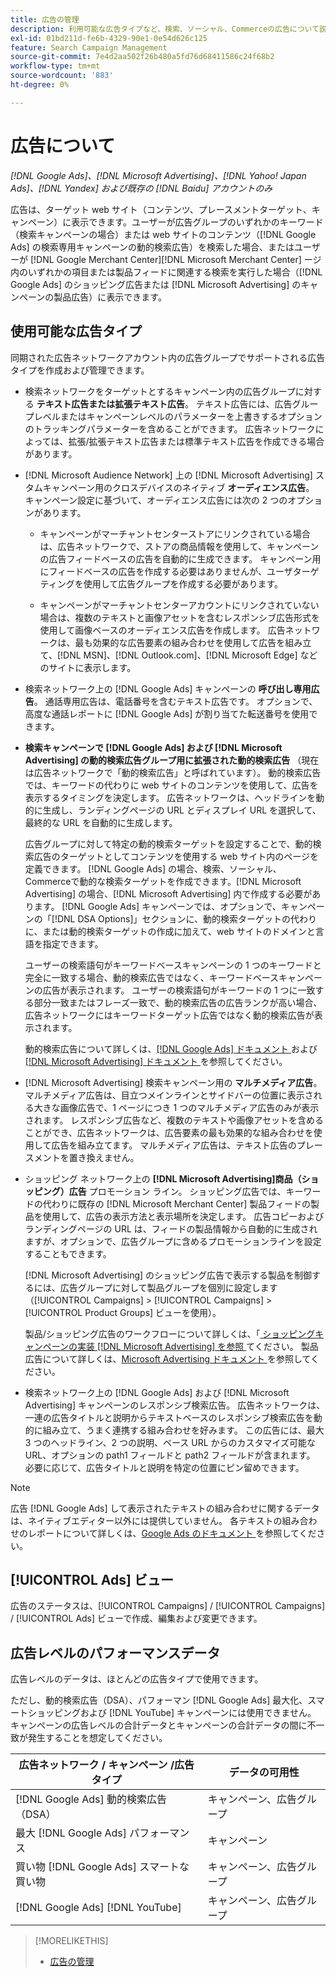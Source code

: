 ```yaml
---
title: 広告の管理
description: 利用可能な広告タイプなど、検索、ソーシャル、Commerceの広告について説明します。
exl-id: 01bd211d-fe6b-4329-90e1-0e54d626c125
feature: Search Campaign Management
source-git-commit: 7e4d2aa502f26b480a5fd76d68411586c24f68b2
workflow-type: tm+mt
source-wordcount: '883'
ht-degree: 0%

---
```


# 広告について

*[!DNL Google Ads]、[!DNL Microsoft Advertising]、[!DNL Yahoo! Japan Ads]、[!DNL Yandex] および既存の [!DNL Baidu] アカウントのみ*

広告は、ターゲット web サイト（コンテンツ、プレースメントターゲット、キャンペーン）に表示できます。ユーザーが広告グループのいずれかのキーワード（検索キャンペーンの場合）または web サイトのコンテンツ（[!DNL Google Ads] の検索専用キャンペーンの動的検索広告）を検索した場合、またはユーザーが [!DNL Google Merchant Center][!DNL Microsoft Merchant Center] ージ内のいずれかの項目または製品フィードに関連する検索を実行した場合（[!DNL Google Ads] のショッピング広告または [!DNL Microsoft Advertising] のキャンペーンの製品広告）に表示できます。

## 使用可能な広告タイプ

同期された広告ネットワークアカウント内の広告グループでサポートされる広告タイプを作成および管理できます。

* 検索ネットワークをターゲットとするキャンペーン内の広告グループに対する **テキスト広告または拡張テキスト広告**。 テキスト広告には、広告グループレベルまたはキャンペーンレベルのパラメーターを上書きするオプションのトラッキングパラメーターを含めることができます。 広告ネットワークによっては、拡張/拡張テキスト広告または標準テキスト広告を作成できる場合があります。

* [!DNL Microsoft Audience Network] 上の [!DNL Microsoft Advertising] スタムキャンペーン用のクロスデバイスのネイティブ **オーディエンス広告**。 キャンペーン設定に基づいて、オーディエンス広告には次の 2 つのオプションがあります。

   * キャンペーンがマーチャントセンターストアにリンクされている場合は、広告ネットワークで、ストアの商品情報を使用して、キャンペーンの広告フィードベースの広告を自動的に生成できます。 キャンペーン用にフィードベースの広告を作成する必要はありませんが、ユーザターゲティングを使用して広告グループを作成する必要があります。

   * キャンペーンがマーチャントセンターアカウントにリンクされていない場合は、複数のテキストと画像アセットを含むレスポンシブ広告形式を使用して画像ベースのオーディエンス広告を作成します。 広告ネットワークは、最も効果的な広告要素の組み合わせを使用して広告を組み立て、[!DNL MSN]、[!DNL Outlook.com]、[!DNL Microsoft Edge] などのサイトに表示します。

* 検索ネットワーク上の [!DNL Google Ads] キャンペーンの **呼び出し専用広告**。 通話専用広告は、電話番号を含むテキスト広告です。 オプションで、高度な通話レポートに [!DNL Google Ads] が割り当てた転送番号を使用できます。

* **検索キャンペーンで [!DNL Google Ads] および [!DNL Microsoft Advertising] の動的検索広告グループ用に拡張された動的検索広告** （現在は広告ネットワークで「動的検索広告」と呼ばれています）。 動的検索広告では、キーワードの代わりに web サイトのコンテンツを使用して、広告を表示するタイミングを決定します。 広告ネットワークは、ヘッドラインを動的に生成し、ランディングページの URL とディスプレイ URL を選択して、最終的な URL を自動的に生成します。

  広告グループに対して特定の動的検索ターゲットを設定することで、動的検索広告のターゲットとしてコンテンツを使用する web サイト内のページを定義できます。 [!DNL Google Ads] の場合、検索、ソーシャル、Commerceで動的な検索ターゲットを作成できます。[!DNL Microsoft Advertising] の場合、[!DNL Microsoft Advertising] 内で作成する必要があります。 [!DNL Google Ads] キャンペーンでは、オプションで、キャンペーンの「[!DNL DSA Options]」セクションに、動的検索ターゲットの代わりに、または動的検索ターゲットの作成に加えて、web サイトのドメインと言語を指定できます。

  ユーザーの検索語句がキーワードベースキャンペーンの 1 つのキーワードと完全に一致する場合、動的検索広告ではなく、キーワードベースキャンペーンの広告が表示されます。 ユーザーの検索語句がキーワードの 1 つに一致する部分一致またはフレーズ一致で、動的検索広告の広告ランクが高い場合、広告ネットワークにはキーワードターゲット広告ではなく動的検索広告が表示されます。

  動的検索広告について詳しくは、[[!DNL Google Ads]  ドキュメント ](https://support.google.com/google-ads/answer/2471185) および [[!DNL Microsoft Advertising]  ドキュメント ](https://help.ads.microsoft.com/#apex/ads/en/56794) を参照してください。

* [!DNL Microsoft Advertising] 検索キャンペーン用の **マルチメディア広告**。 マルチメディア広告は、目立つメインラインとサイドバーの位置に表示される大きな画像広告で、1 ページにつき 1 つのマルチメディア広告のみが表示されます。 レスポンシブ広告など、複数のテキストや画像アセットを含めることができ、広告ネットワークは、広告要素の最も効果的な組み合わせを使用して広告を組み立てます。 マルチメディア広告は、テキスト広告のプレースメントを置き換えません。

* ショッピング ネットワーク上の **[!DNL Microsoft Advertising]商品（ショッピング）広告** プロモーション ライン。 ショッピング広告では、キーワードの代わりに既存の [!DNL Microsoft Merchant Center] 製品フィードの製品を使用して、広告の表示方法と表示場所を決定します。 広告コピーおよびランディングページの URL は、フィードの製品情報から自動的に生成されますが、オプションで、広告グループに含めるプロモーションラインを設定することもできます。

  [!DNL Microsoft Advertising] のショッピング広告で表示する製品を制御するには、広告グループに対して製品グループを個別に設定します（[!UICONTROL Campaigns] > [!UICONTROL Campaigns] > [!UICONTROL Product Groups] ビューを使用）。

  製品/ショッピング広告のワークフローについて詳しくは、「[ ショッピングキャンペーンの実装  [!DNL Microsoft Advertising]  を参照 ](/help/search-social-commerce/campaign-management/special-workflows/microsoft-shopping-campaigns.md) てください。  製品広告について詳しくは、[Microsoft Advertising ドキュメント ](https://help.ads.microsoft.com/#apex/3/en/51082) を参照してください。

* 検索ネットワーク上の [!DNL Google Ads] および [!DNL Microsoft Advertising] キャンペーンのレスポンシブ検索広告。 広告ネットワークは、一連の広告タイトルと説明からテキストベースのレスポンシブ検索広告を動的に組み立て、うまく連携する組み合わせを好みます。 この広告には、最大 3 つのヘッドライン、2 つの説明、ベース URL からのカスタマイズ可能な URL、オプションの path1 フィールドと path2 フィールドが含まれます。 必要に応じて、広告タイトルと説明を特定の位置にピン留めできます。

>[!NOTE]
>
>広告 [!DNL Google Ads] して表示されたテキストの組み合わせに関するデータは、ネイティブエディター以外には提供していません。 各テキストの組み合わせのレポートについて詳しくは、[Google Ads のドキュメント ](https://support.google.com/google-ads/answer/7684791) を参照してください。

## [!UICONTROL Ads] ビュー

広告のステータスは、[!UICONTROL Campaigns] / [!UICONTROL Campaigns] / [!UICONTROL Ads] ビューで作成、編集および変更できます。

## 広告レベルのパフォーマンスデータ

広告レベルのデータは、ほとんどの広告タイプで使用できます。

ただし、動的検索広告（DSA）、パフォーマン [!DNL Google Ads] 最大化、スマートショッピングおよび [!DNL YouTube] キャンペーンには使用できません。 キャンペーンの広告レベルの合計データとキャンペーンの合計データの間に不一致が発生することを想定してください。

| 広告ネットワーク / キャンペーン /広告タイプ | データの可用性 |
|---|---|
| [!DNL Google Ads] 動的検索広告（DSA） | キャンペーン、広告グループ |
| 最大 [!DNL Google Ads] パフォーマンス | キャンペーン |
| 買い物 [!DNL Google Ads] スマートな買い物 | キャンペーン、広告グループ |
| [!DNL Google Ads] [!DNL YouTube] | キャンペーン、広告グループ |

>[!MORELIKETHIS]
>
>* [ 広告の管理 ](ad-manage.md)
